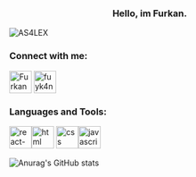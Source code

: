 <h3 align="center">Hello, im Furkan. </h3>
<p align="left"> <img src="https://komarev.com/ghpvc/?username=furkanyilmazz&label=Profile%20views&color=0e75b6&style=flat" alt="AS4LEX" /> </p>

<h3 align="left">Connect with me:</h3>
<p align="left">
<a href="https://www.linkedin.com/in/furkan-yılmaz-84734b17b" target="blank"><img align="center" src="https://sadullahkisacik.com/wp-content/uploads/2019/12/linkedin.png" alt="Furkan YILMAZ" height="40" width="40" /></a>
<a href="https://www.instagram.com/fuyk4n/" target="blank"><img align="center" src="https://upload.wikimedia.org/wikipedia/commons/e/e7/Instagram_logo_2016.svg" alt="fuyk4n" height="40" width="40" /></a>
</p>
<h3 align="left">Languages and Tools:</h3>

 <img src="https://reactnative.dev/img/tiny_logo.png" alt="react-native" width="40" height="40"/><img src="https://upload.wikimedia.org/wikipedia/commons/6/61/HTML5_logo_and_wordmark.svg" alt="html" width="40" height="40"/> <img src="https://upload.wikimedia.org/wikipedia/commons/d/d5/CSS3_logo_and_wordmark.svg" alt="css" width="40" height="40"/><img src="https://upload.wikimedia.org/wikipedia/commons/6/6a/JavaScript-logo.png" alt="javascript" width="40" height="40"/>


![Anurag's GitHub stats](https://github-readme-stats.vercel.app/api?username=furkanyilmazz&theme=radical&show_icons=true)